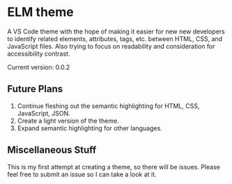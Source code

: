 # ELM theme

A VS Code theme with the hope of making it easier for new new developers to identify related elements, attributes, tags, etc. between HTML, CSS, and JavaScript files. Also trying to focus on readability and consideration for accessibility contrast.

Current version: 0.0.2

## Future Plans

1. Continue fleshing out the semantic highlighting for HTML, CSS, JavaScript, JSON.
2. Create a light version of the theme.
3. Expand semantic highlighting for other languages.

## Miscellaneous Stuff

This is my first attempt at creating a theme, so there will be issues. Please feel free to submit an issue so I can take a look at it.
